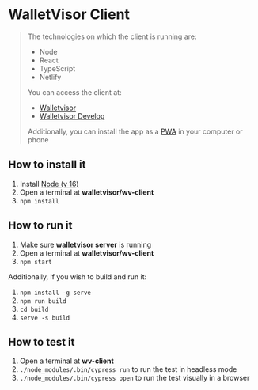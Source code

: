 # WalletVisor Client

> The technologies on which the client is running are:
> - Node
> - React
> - TypeScript
> - Netlify
> 
> You can access the client at:
> - [Walletvisor](https://walletvisor.netlify.app/)
> - [Walletvisor Develop](https://walletvisor-dev.netlify.app/)
>
>Additionally, you can install the app as a [PWA](https://web.dev/progressive-web-apps/) in your computer or phone

## How to install it

1. Install [Node (v 16)](https://nodejs.org/en/)
2. Open a terminal at **walletvisor/wv-client**
3. `npm install`

## How to run it

1. Make sure **walletvisor server** is running
2. Open a terminal at **walletvisor/wv-client**
3. `npm start`

Additionally, if you wish to build and run it:
1. `npm install -g serve`
2. `npm run build`
3. `cd build`
4. `serve -s build`

## How to test it

1. Open a terminal at **wv-client**
2. `./node_modules/.bin/cypress run` to run the test in headless mode
3. `./node_modules/.bin/cypress open` to run the test visually in a browser